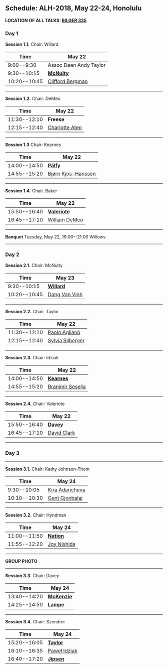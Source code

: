 ## Schedule: ALH-2018, May 22-24, Honolulu

**LOCATION OF ALL TALKS: [BILGER 335](https://goo.gl/maps/JzotBHZoDir)**

### Day 1

**Session 1.1.** Chair: Willard

| Time         | May 22               |
| ---          | ---                  |
| 9:00--9:30   | Assoc Dean Andy Taylor |
| 9:30--10:15  | [**McNulty**](./abstracts/McNulty.md)          |
| 10:20--10:45 | [Clifford Bergman](./abstracts/Bergman.md)     |

---

**Session 1.2.** Chair: DeMeo

| Time         | May 22               |
| ---          | ---                  |
| 11:30--12:10 | **Freese**           |
| 12:15--12:40 | [Charlotte Aten](./abstracts/Aten.md)       |


---

**Session 1.3** Chair: Kearnes

| Time         | May 22               |
| ---          | ---                  |
| 14:00--14:50 | [**Pálfy**](./abstracts/Palfy.md)            |
| 14:55--15:20 | [Bjørn Kjos-Hanssen](./abstracts/Kjos-Hanssen.md)  |


---

**Session 1.4.** Chair. Baker

| Time         | May 22               |
| ---          | ---                  |
| 15:50--16:40 | [**Valeriote**](./abstracts/Valeriote.md)        |
| 16:45--17:10 | [William DeMeo](./abstracts/DeMeo.md)  |

---

**Banquet** Tuesday, May 22, 19:00--21:00 Willows

---

### Day 2

**Session 2.1.** Chair: McNulty

|Time | May 23  |
|---   | ---  |
| 9:30--10:15  | [**Willard**](./abstracts/Willard.md)      | 
| 10:20--10:45 |  [Dang Van Vinh](./abstracts/Dang.md)    |

---

**Session 2.2.** Chair. Taylor

| Time         | May 22               |
| ---          | ---                  |
| 11:30--12:10 | [Paolo Aglianó](./abstracts/Agliano.md)  | 
| 12:15--12:40 | [Sylvia Silberger](./abstracts/Silberger.md) |

---

**Session 2.3.** Chair: Idziak

| Time         | May 22               |
| ---          | ---                  |
| 14:00--14:50 |[**Kearnes**](./abstracts/Kearnes.md)      |
| 14:55--15:20 |[Branimir Seselja](./abstracts/Seselja.md) |

---

**Session 2.4.** Chair: Valeriote

| Time         | May 22               |
| ---          | ---                  |
| 15:50--16:40 |[**Davey**](./abstracts/Davey.md)        |
| 16:45--17:10 |[David Clark](./abstracts/Clark.md)    |
 
---

### Day 3

---

**Session 3.1.** Chair: Kathy Johnson-Thom

| Time         | May 24         |
| ---          | ---            |
|  9:30--10:05 | [Kira Adaricheva](./abstracts/Adaricheva.md) |
| 10:10--10:30 | [Gent Gjonbalaj](./abstracts/Gjonbalaj.md) |


---

**Session 3.2.** Chair: Hyndman

| Time         | May 24         |
| ---          | ---            |
| 11:00--11:50 | [**Nation**](./abstracts/Nation.md)    |
| 11:55--12:20 | [Joy Nishida](./abstracts/Nishida.md)     |



---

**GROUP PHOTO**


---

**Session 3.3.** Chair: Davey

| Time         | May 24         |
| ---          | ---            |
| 13:40--14:20 | [**McKenzie**](./abstracts/McKenzie.md)   |
| 14:25--14:50 |[**Lampe**](./abstracts/Lampe.md)         |

---

**Session 3.4.** Chair: Szendrei

| Time         | May 24         |
| ---          | ---            |
| 15:20--16:05 | [**Taylor**](./abstracts/Taylor.md)     |
| 16:10--16:35 | [Paweł Idziak](./abstracts/Idziak.md) |
| 16:40--17:20 | [**Jipsen**](./abstracts/Jipsen.md) |
